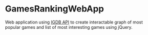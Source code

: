 # GamesRankingWebApp
Web application using [IGDB API](https://github.com/kamranayub/igdb-dotnet) to create interactable graph of most popular games and list of most interesting games using jQuery.
